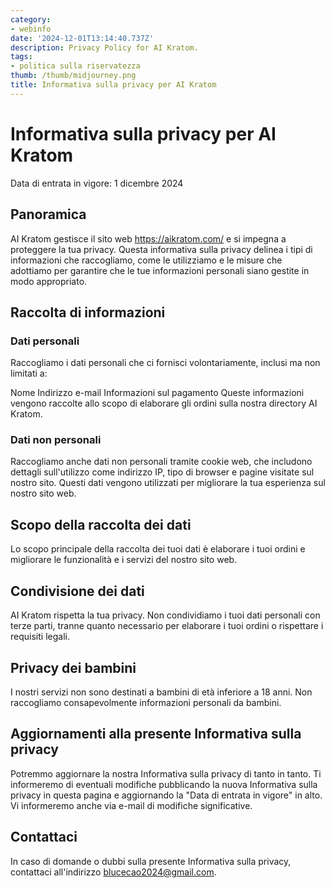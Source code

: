 ```yaml
---
category:
- webinfo
date: '2024-12-01T13:14:40.737Z'
description: Privacy Policy for AI Kratom.
tags:
- politica sulla riservatezza
thumb: /thumb/midjourney.png
title: Informativa sulla privacy per AI Kratom
---
```


# Informativa sulla privacy per AI Kratom
Data di entrata in vigore: 1 dicembre 2024

## Panoramica
AI Kratom gestisce il sito web https://aikratom.com/ e si impegna a proteggere la tua privacy. Questa informativa sulla privacy delinea i tipi di informazioni che raccogliamo, come le utilizziamo e le misure che adottiamo per garantire che le tue informazioni personali siano gestite in modo appropriato.

## Raccolta di informazioni
### Dati personali
Raccogliamo i dati personali che ci fornisci volontariamente, inclusi ma non limitati a:

Nome
Indirizzo e-mail
Informazioni sul pagamento
Queste informazioni vengono raccolte allo scopo di elaborare gli ordini sulla nostra directory AI Kratom.

### Dati non personali
Raccogliamo anche dati non personali tramite cookie web, che includono dettagli sull'utilizzo come indirizzo IP, tipo di browser e pagine visitate sul nostro sito. Questi dati vengono utilizzati per migliorare la tua esperienza sul nostro sito web.

## Scopo della raccolta dei dati
Lo scopo principale della raccolta dei tuoi dati è elaborare i tuoi ordini e migliorare le funzionalità e i servizi del nostro sito web.

## Condivisione dei dati
AI Kratom rispetta la tua privacy. Non condividiamo i tuoi dati personali con terze parti, tranne quanto necessario per elaborare i tuoi ordini o rispettare i requisiti legali.

## Privacy dei bambini
I nostri servizi non sono destinati a bambini di età inferiore a 18 anni. Non raccogliamo consapevolmente informazioni personali da bambini.

## Aggiornamenti alla presente Informativa sulla privacy
Potremmo aggiornare la nostra Informativa sulla privacy di tanto in tanto. Ti informeremo di eventuali modifiche pubblicando la nuova Informativa sulla privacy in questa pagina e aggiornando la "Data di entrata in vigore" in alto. Vi informeremo anche via e-mail di modifiche significative.

## Contattaci
In caso di domande o dubbi sulla presente Informativa sulla privacy, contattaci all'indirizzo blucecao2024@gmail.com.